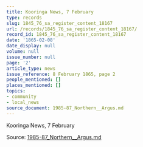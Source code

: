 ```yaml
---
title: Kooringa News, 7 February
type: records
slug: 1845_76_sa_register_content_18167
url: /records/1845_76_sa_register_content_18167/
record_id: 1845_76_sa_register_content_18167
date: '1865-02-08'
date_display: null
volume: null
issue_number: null
page: '2'
article_type: news
issue_reference: 8 February 1865, page 2
people_mentioned: []
places_mentioned: []
topics:
- community
- local_news
source_document: 1985-87_Northern__Argus.md
---
```


Kooringa News, 7 February

Source: [1985-87_Northern__Argus.md](/downloads/markdown/1985-87_Northern__Argus.md)
